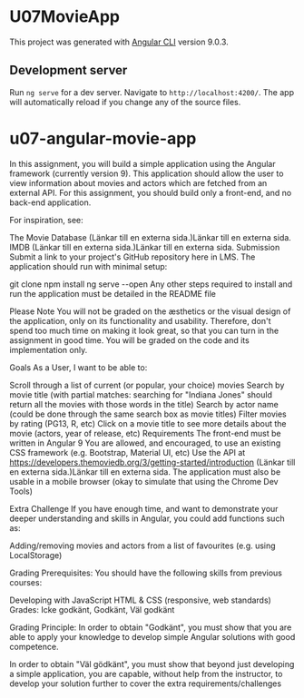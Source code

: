 # U07MovieApp

This project was generated with [Angular CLI](https://github.com/angular/angular-cli) version 9.0.3.

## Development server

Run `ng serve` for a dev server. Navigate to `http://localhost:4200/`. The app will automatically reload if you change any of the source files.

# u07-angular-movie-app

In this assignment, you will build a simple application using the Angular framework (currently version 9). This application should allow the user to view information about movies and actors which are fetched from an external API. For this assignment, you should build only a front-end, and no back-end application.

For inspiration, see:

The Movie Database (Länkar till en externa sida.)Länkar till en externa sida.
IMDB (Länkar till en externa sida.)Länkar till en externa sida.
Submission
Submit a link to your project's GitHub repository here in LMS. The application should run with minimal setup:

git clone
npm install
ng serve --open
Any other steps required to install and run the application must be detailed in the README file

Please Note
You will not be graded on the æsthetics or the visual design of the application, only on its functionality and usability. Therefore, don't spend too much time on making it look great, so that you can turn in the assignment in good time. You will be graded on the code and its implementation only.

Goals
As a User, I want to be able to:

Scroll through a list of current (or popular, your choice) movies
Search by movie title (with partial matches: searching for "Indiana Jones" should return all the movies with those words in the title)
Search by actor name (could be done through the same search box as movie titles)
Filter movies by rating (PG13, R, etc)
Click on a movie title to see more details about the movie (actors, year of release, etc)
Requirements
The front-end must be written in Angular 9
You are allowed, and encouraged, to use an existing CSS framework (e.g. Bootstrap, Material UI, etc)
Use the API at https://developers.themoviedb.org/3/getting-started/introduction (Länkar till en externa sida.)Länkar till en externa sida.
The application must also be usable in a mobile browser (okay to simulate that using the Chrome Dev Tools)
 

Extra Challenge
If you have enough time, and want to demonstrate your deeper understanding and skills in Angular, you could add functions such as:

Adding/removing movies and actors from a list of favourites (e.g. using LocalStorage)
 

Grading
Prerequisites:
You should have the following skills from previous courses:

Developing with JavaScript
HTML & CSS (responsive, web standards)
Grades:
Icke godkänt, Godkänt, Väl godkänt

Grading Principle:
In order to obtain "Godkänt", you must show that you are able to apply your knowledge to develop simple Angular solutions with good competence.

In order to obtain "Väl gödkänt", you must show that beyond just developing a simple application, you are capable, without help from the instructor, to develop your solution further to cover the extra requirements/challenges


